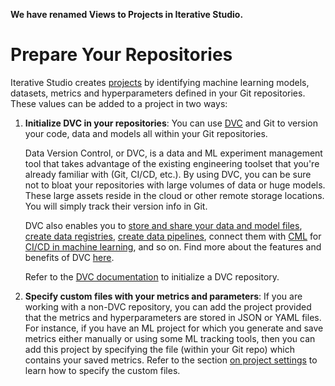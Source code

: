<admon>

**We have renamed Views to Projects in Iterative Studio.**

</admon>

# Prepare Your Repositories

Iterative Studio creates [projects][project] by identifying machine learning
models, datasets, metrics and hyperparameters defined in your Git repositories.
These values can be added to a project in two ways:

1. **Initialize DVC in your repositories**: You can use [DVC](https://dvc.org/)
   and Git to version your code, data and models all within your Git
   repositories.

   Data Version Control, or DVC, is a data and ML experiment management tool
   that takes advantage of the existing engineering toolset that you're already
   familiar with (Git, CI/CD, etc.). By using DVC, you can be sure not to bloat
   your repositories with large volumes of data or huge models. These large
   assets reside in the cloud or other remote storage locations. You will simply
   track their version info in Git.

   DVC also enables you to [store and share your data and model files], [create
   data registries], [create data pipelines], connect them with
   [CML](https://cml.dev) for [CI/CD in machine learning], and so on. Find more
   about the features and benefits of DVC [here](/doc/start).

   Refer to the [DVC documentation](https://dvc.org/doc) to initialize a DVC
   repository.

   [store and share your data and model files]:
     /doc/start/data-management/data-versioning#storing-and-sharing
   [create data registries]: /doc/use-cases/data-registry
   [create data pipelines]: /doc/start/data-management/data-pipelines
   [ci/cd in machine learning]: /doc/use-cases/ci-cd-for-machine-learning

2. **Specify custom files with your metrics and parameters**: If you are working
   with a non-DVC repository, you can add the project provided that the metrics
   and hyperparameters are stored in JSON or YAML files. For instance, if you
   have an ML project for which you generate and save metrics either manually or
   using some ML tracking tools, then you can add this project by specifying the
   file (within your Git repo) which contains your saved metrics. Refer to the
   section [on project settings] to learn how to specify the custom files.

[on project settings]:
  /doc/studio/user-guide/projects-and-experiments/configure-a-project#non-dvc-repositories
[project]: /doc/studio/user-guide/projects-and-experiments/what-is-a-project
